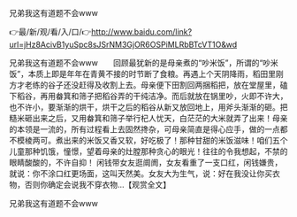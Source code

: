 兄弟我这有道题不会www

👉最/新/观/看/入/口/👉http://www.baidu.com/link?url=jHz8AcivB1yuSpc8sJSrNM3GjOR6OSPiMLRbBTcVT1O&wd

兄弟我这有道题不会www　　回顾最犹新的是母亲煮的“吵米饭”，所谓的“吵米饭”，本质上即是年年在青黄不接的时节断了食粮。再遇上个天阴降雨，稻田里刚方才老练的谷子还没赶得及收割上去。母亲便下田割回两捆稻把，放在堂屋里，磕下稻谷，再用畚箕和筛子把稻谷弄的干纯洁净。而后就放在锅里吵，火即不许大，也不许小，要渐渐的烘干，烘干之后的稻谷从新又放回地上，用斧头渐渐的砸。把糙米砸出来之后，又用畚箕和筛子举行杞人忧天，白茫茫的大米就弄了出来！母亲的本领是一流的，所有过程看上去固然搀杂，可母亲简直是得心应手，做的一点都不模棱两可。煮出来的米饭又香又软，好吃极了！那种甘甜的米饭滋味！咱们五个儿童那种饥饿，憧憬，望着母亲的灶膛那种贪心的眼光！往往的令我想起，不禁的眼睛酸酸的，不许自抑！
闲钱带女友逛阛阓，女友看重了一支口红，闲钱嫌贵，就说：你不涂口红更场面，这叫天然美。女友大为生气，说：好在我没让你买衣物，否则你确定会说我不穿衣物...【观赏全文】


兄弟我这有道题不会www
